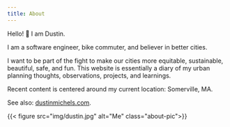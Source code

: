 ```yaml
---
title: About
---
```


Hello! 👋 I am Dustin.

I am a software engineer, bike commuter, and believer in better cities.

I want to be part of the fight to make our cities more equitable, sustainable, beautiful, safe, and fun. This website is essentially a diary of my urban planning thoughts, observations, projects, and learnings.

Recent content is centered around my current location: Somerville, MA.

See also: [dustinmichels.com](https://dustinmichels.com).

{{< figure src="img/dustin.jpg" alt="Me" class="about-pic">}}
